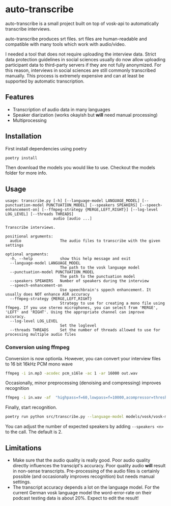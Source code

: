 # auto-transcribe

auto-transcribe is a small project built on top of vosk-api to automatically transcribe interviews.

auto-transcribe produces srt files. srt files are human-readable and compatible with many tools which work with audio/video.

I needed a tool that does not require uploading the interview data. Strict data protection guidelines in social sciences usually do now allow uploading participant data to third-party servers if they are not fully anonymized.
For this reason, interviews in social sciences are still commonly transcribed manually. This process is extremely expensive and can at least be supported by automatic transcription.

## Features

- Transcription of audio data in many languages
- Speaker diarization (works okayish but **will** need manual processing)
- Multiprocessing

## Installation

First install dependencies using poetry

```bash
poetry install
```

Then download the models you would like to use. Checkout the models folder for more info.

## Usage

```
usage: transcribe.py [-h] [--language-model LANGUAGE_MODEL] [--punctuation-model PUNCTUATION_MODEL] [--speakers SPEAKERS] [--speech-enhancement-on] [--ffmpeg-strategy {MERGE,LEFT,RIGHT}] [--log-level LOG_LEVEL] [--threads THREADS]
                     audio [audio ...]

Transcribe interviews.

positional arguments:
  audio                 The audio files to transcribe with the given settings

optional arguments:
  -h, --help            show this help message and exit
  --language-model LANGUAGE_MODEL
                        The path to the vosk language model
  --punctuation-model PUNCTUATION_MODEL
                        The path to the punctuation model
  --speakers SPEAKERS   Number of speakers during the interview
  --speech-enhancement-on
                        Use speechbrain's sppech enhancement. It usually does NOT enhance ASR accuracy
  --ffmpeg-strategy {MERGE,LEFT,RIGHT}
                        Strategy to use for creating a mono file using ffmpeg. If you use stereo microphones, you can select from 'MERGE', 'LEFT' and 'RIGHT'. Using the appropriate channel can improve accuracy.
  --log-level LOG_LEVEL
                        Set the loglevel
  --threads THREADS     Set the number of threads allowed to use for processing multiple audio files
```

### Conversion using ffmpeg
Conversion is now optionla. However, you can convert your interview files to 16 bit 16kHz PCM mono wave

```bash
ffmpeg -i in.mp3 -acodec pcm_s16le -ac 1 -ar 16000 out.wav
```

Occasionally, minor preprocessing (denoising and compressing) improves recognition

```bash
ffmpeg -i in.wav -af  "highpass=f=60,lowpass=f=10000,acompressor=threshold=-20dB:ratio=15:attack=0.01:release=0.01,volume=+15dB,afftdn=nf=-20" -acodec pcm_s16le -ac 1 -ar 16000 out.wav
```

Finally, start recognition.

```bash
poetry run python src/transcribe.py --language-model models/vosk/vosk-model-de-0.21 --punctuation-model models/repunc/vosk-recasepunc-de-0.21/checkpoint in.wav
```

You can adjust the number of expected speakers by adding `--speakers <n>` to the call. The default is 2.

## Limitations

- Make sure that the audio quality is really good. Poor audio quality directly influences the transcipt's accuracy. Poor quality audio **will** result in non-sense transcripts. Pre-processing of the audio files is certainly possible (and occasionally improves recognition) but needs manual settings.
- The transcript accuracy depends a lot on the language model. For the current German vosk language model the word-error-rate on their podcast testing data is about 20%. Expect to edit the result!


